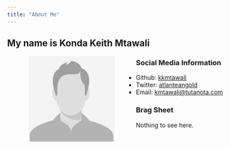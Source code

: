```yaml
---
title: "About Me"
---
```


## My name is Konda Keith Mtawali

<img src="male-placeholder-image.jpeg" alt="image of me" width="200" align="left" hspace="50" />

### Social Media Information

- Github: [kkmtawali](https://github.com/kkmtawali/)
- Twitter: [atlanteangold](https://twitter.com/atlanteangold/)
- Email: <kmtawali@tutanota.com>

### Brag Sheet

Nothing to see here.
